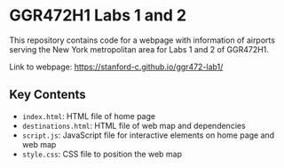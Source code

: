 # GGR472H1 Labs 1 and 2
This repository contains code for a webpage with information of airports serving the New York metropolitan area for Labs 1 and 2 of GGR472H1.

Link to webpage: https://stanford-c.github.io/ggr472-lab1/

## Key Contents
- `index.html`: HTML file of home page
- `destinations.html`: HTML file of web map and dependencies
- `script.js`: JavaScript file for interactive elements on home page and web map
- `style.css`: CSS file to position the web map